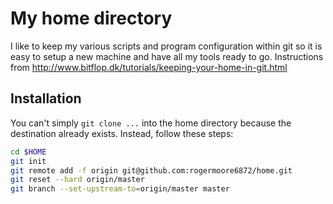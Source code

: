 # My home directory

I like to keep my various scripts and program configuration within git so it is
easy to setup a new machine and have all my tools ready to go.
Instructions from http://www.bitflop.dk/tutorials/keeping-your-home-in-git.html

## Installation

You can't simply `git clone ...` into the home directory because the
destination already exists. Instead, follow these steps:

```bash
cd $HOME
git init
git remote add -f origin git@github.com:rogermoore6872/home.git
git reset --hard origin/master
git branch --set-upstream-to=origin/master master
```
